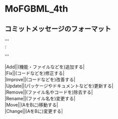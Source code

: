 # MoFGBML_4th

## コミットメッセージのフォーマット
'''  
<Prefix>: <Subject>  
  
<Body>  
  
<Footer>  
'''  

|Add||(機能・ファイルなどを)追加する|  
|Fix||(コードなどを)修正する|  
|Improve||(コードなどを)改善する|  
|Update||(パッケージやドキュメントなどを)更新する|  
|Remove||(ファイル名やコードを)除去する|  
|Rename||(ファイル名を)変更する|  
|Move||(AをBに)移動する|  
|Change||(AをBに)変更する|  